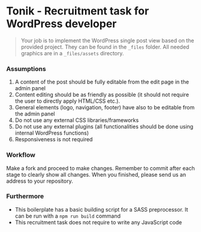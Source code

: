 # Tonik - Recruitment task for WordPress developer

> Your job is to implement the WordPress single post view based on the provided project. They can be found in the `_files` folder. All needed graphics are in a `_files/assets` directory.

### Assumptions

1. A content of the post should be fully editable from the edit page in the admin panel
2. Content editing should be as friendly as possible (it should not require the user to directly apply HTML/CSS etc.).
3. General elements (logo, navigation, footer) have also to be editable from the admin panel
4. Do not use any external CSS libraries/frameworks
5. Do not use any external plugins (all functionalities should be done using internal WordPress functions)
6. Responsiveness is not required

### Workflow

Make a fork and proceed to make changes. Remember to commit after each stage to clearly show all changes. When you finished, please send us an address to your repository.

### Furthermore

- This boilerplate has a basic building script for a SASS preprocessor. It can be run with a `npm run build` command
- This recruitment task does not require to write any JavaScript code
